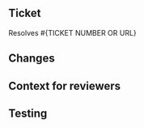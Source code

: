 ## Ticket

Resolves #{TICKET NUMBER OR URL}

## Changes

<!-- What was added, updated, or removed in this PR. -->

## Context for reviewers

<!-- Testing instructions, background context, more in-depth details of the implementation, and anything else you'd like to call out or ask reviewers. -->

## Testing

<!-- Provide evidence that the code works as expected. Explain what was done for testing and the results of the test plan. Include screenshots, [GIF demos](https://getkap.co/), shell commands or output to help show the changes working as expected. ProTip: you can drag and drop or paste images into this textbox. -->
